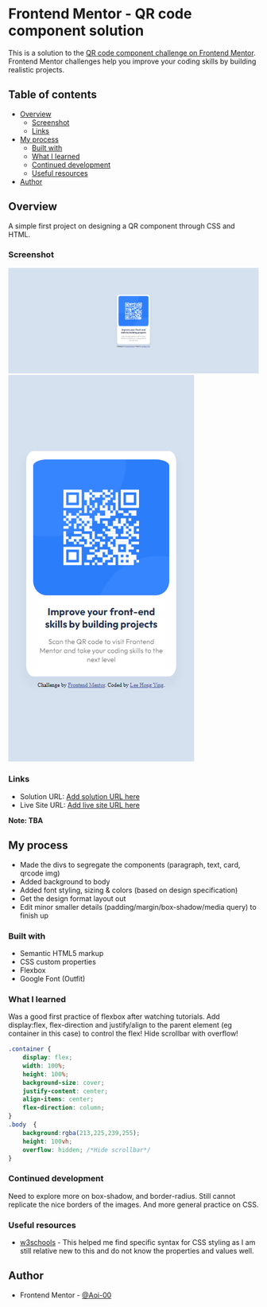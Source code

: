 # Frontend Mentor - QR code component solution

This is a solution to the [QR code component challenge on Frontend Mentor](https://www.frontendmentor.io/challenges/qr-code-component-iux_sIO_H). Frontend Mentor challenges help you improve your coding skills by building realistic projects. 

## Table of contents

- [Overview](#overview)
  - [Screenshot](#screenshot)
  - [Links](#links)
- [My process](#my-process)
  - [Built with](#built-with)
  - [What I learned](#what-i-learned)
  - [Continued development](#continued-development)
  - [Useful resources](#useful-resources)
- [Author](#author)


## Overview
A simple first project on designing a QR component through CSS and HTML.

### Screenshot
![desktop screenshot](./screenshots/desktop.png)
![mobile screenshot](./screenshots/mobile.png)

### Links

- Solution URL: [Add solution URL here](https://your-solution-url.com)
- Live Site URL: [Add live site URL here](https://your-live-site-url.com)

**Note: TBA**

## My process
- Made the divs to segregate the components (paragraph, text, card, qrcode img)
- Added background to body
- Added font styling, sizing & colors (based on design specification)
- Get the design format layout out
- Edit minor smaller details (padding/margin/box-shadow/media query) to finish up

### Built with
- Semantic HTML5 markup
- CSS custom properties
- Flexbox
- Google Font (Outfit)

### What I learned
Was a good first practice of flexbox after watching tutorials. Add display:flex, flex-direction and justify/align to the parent element (eg container in this case) to control the flex!
Hide scrollbar with overflow!

```css
.container {
    display: flex;
    width: 100%;
    height: 100%;
    background-size: cover;
    justify-content: center;
    align-items: center;
    flex-direction: column;
}
.body  {
    background:rgba(213,225,239,255);
    height: 100vh;
    overflow: hidden; /*Hide scrollbar*/
}
```
### Continued development
Need to explore more on box-shadow, and border-radius. Still cannot replicate the nice borders of the images. And more general practice on CSS.


### Useful resources
- [w3schools](https://www.w3schools.com/) - This helped me find specific syntax for CSS styling as I am still relative new to this and do not know the properties and values well.

## Author
- Frontend Mentor - [@Aoi-00](https://www.frontendmentor.io/profile/Aoi-00)

